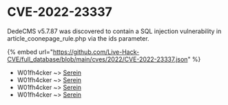 # CVE-2022-23337

DedeCMS v5.7.87 was discovered to contain a SQL injection vulnerability in article_coonepage_rule.php via the ids parameter.

{% embed url="https://github.com/Live-Hack-CVE/full_database/blob/main/cves/2022/CVE-2022-23337.json" %}


* W01fh4cker ~> [Serein](https://www.alice-snow.ru/2022/database/cve-2022-23337/serein-w01fh4cker)
* W01fh4cker ~> [Serein](https://www.alice-snow.ru/2022/database/cve-2022-23337/serein-w01fh4cker)
* W01fh4cker ~> [Serein](https://www.alice-snow.ru/2022/database/cve-2022-23337/serein-w01fh4cker)
* W01fh4cker ~> [Serein](https://www.alice-snow.ru/2022/database/cve-2022-23337/serein-w01fh4cker)